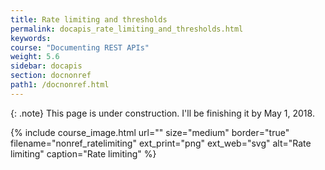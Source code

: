 ```yaml
---
title: Rate limiting and thresholds
permalink: docapis_rate_limiting_and_thresholds.html
keywords:
course: "Documenting REST APIs"
weight: 5.6
sidebar: docapis
section: docnonref
path1: /docnonref.html
---
```


{: .note}
This page is under construction. I'll be finishing it by May 1, 2018.

{% include course_image.html url="" size="medium" border="true" filename="nonref_ratelimiting" ext_print="png" ext_web="svg" alt="Rate limiting" caption="Rate limiting" %}
